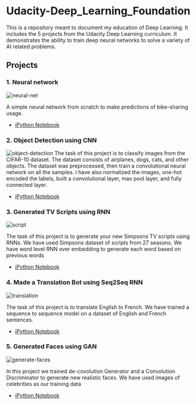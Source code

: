 # Udacity-Deep_Learning_Foundation
This is a repository meant to document my education of Deep Learning.  It includes the 5 projects from the Udacity Deep Learning curriculum.  It demonstrates the ability to train deep neural networks to solve a variety of AI related problems.

## Projects
### 1. Neural network
![neural-net](https://cloud.githubusercontent.com/assets/13810084/21964339/eecfcc62-db17-11e6-9348-90fc5534cf6f.png)

A simple neural network from scratch to make predictions of bike-sharing usage.

- [iPython Notebook](https://github.com/Eudie/Udacity-Deep_Learning_Foundation/blob/master/project1_bike_share_prediction/dlnd-your-first-neural-network.ipynb)


### 2. Object Detection using CNN
![object-detection](https://cloud.githubusercontent.com/assets/13810084/21964336/eecd121a-db17-11e6-8bdd-59d9f56bb3f4.jpg)
The task of this project is to classify images from the CIFAR-10 dataset. The dataset consists of airplanes, dogs, cats, and other objects. The dataset was preprocessed, then train a convolutional neural network on all the samples. I have also normalized the images, one-hot encoded the labels, built a convolutional layer, max pool layer, and fully connected layer.

- [iPython Notebook](https://github.com/Eudie/Udacity-Deep_Learning_Foundation/blob/master/project2_image_classification/dlnd_image_classification.ipynb)


### 3. Generated TV Scripts using RNN
![script](https://cloud.githubusercontent.com/assets/13810084/21964337/eecf5f02-db17-11e6-8e9c-e870654472e6.jpg)

The task of this project is to generate your new Simpsons TV scripts using RNNs. We have used Simpsons dataset of scripts from 27 seasons. We have word level RNN over embedding to generate each word based on previous words
- [iPython Notebook](https://github.com/Eudie/Udacity-Deep_Learning_Foundation/blob/master/project3_script_generator/dlnd_tv_script_generation.ipynb)

### 4. Made a Translation Bot using Seq2Seq RNN
![translation](https://cloud.githubusercontent.com/assets/13810084/21964338/eecfb4e8-db17-11e6-91ef-fbc13e22d9cf.jpg)

The task of this project is to translate English to French. We have trained a sequence to sequence model on a dataset of English and French sentences.
- [iPython Notebook](https://github.com/Eudie/Udacity-Deep_Learning_Foundation/blob/master/project4_translation/dlnd_language_translation.ipynb)

### 5. Generated Faces using GAN
![generate-faces](https://cloud.githubusercontent.com/assets/13810084/21964335/eecaf28c-db17-11e6-971b-3937b0905486.jpg)

In this project we trained de-covolution Generator and a Convolution Discriminator to generate new realistic faces. We have used images of celebrities as our training data
- [iPython Notebook](https://github.com/Eudie/Udacity-Deep_Learning_Foundation/blob/master/project5_face_generation/dlnd_face_generation.ipynb)


